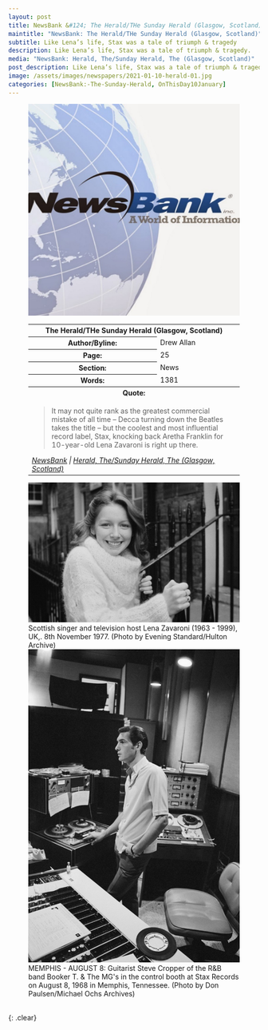 ```yaml
---
layout: post
title: NewsBank &#124; The Herald/THe Sunday Herald (Glasgow, Scotland) &#124; 10 January 2021
maintitle: "NewsBank: The Herald/THe Sunday Herald (Glasgow, Scotland)"
subtitle: Like Lena’s life, Stax was a tale of triumph & tragedy
description: Like Lena’s life, Stax was a tale of triumph & tragedy.
media: "NewsBank: Herald, The/Sunday Herald, The (Glasgow, Scotland)"
post_description: Like Lena’s life, Stax was a tale of triumph & tragedy.
image: /assets/images/newspapers/2021-01-10-herald-01.jpg
categories: [NewsBank:-The-Sunday-Herald, OnThisDay10January]
---
```


<figure class="fig1">
<img src="/assets/images/newspapers/NewsBank.jpg" class="full-width"/>
<BR />
<table>
<tr>
<th colspan="2">The Herald/THe Sunday Herald (Glasgow, Scotland)</th>
</tr>

<tr>
<th>Author/Byline:</th><td>Drew Allan</td>
</tr>

<tr>
<th>Page:</th><td>25</td>
</tr>

<tr>
<th>Section:</th><td>News</td>
</tr>

<tr>
<th>Words:</th><td>1381</td>
</tr>

<tr>
<th colspan="2">Quote:</th>
</tr>

<tr>
<td colspan="2">
<blockquote>It may not quite rank as the greatest commercial mistake of all time – Decca turning down the Beatles takes the title – but the coolest and most influential record label, Stax, knocking back Aretha Franklin for 10-year-old Lena Zavaroni is right up there.</blockquote>
<cite><a href="https://infoweb.newsbank.com/apps/news/openurl?ctx_ver=z39.88-2004&rft_id=info%3Asid/infoweb.newsbank.com&svc_dat=UKNB&req_dat=55CA6C602C984FD8A3DCC6AF6BF4AE70&rft_val_format=info%3Aofi/fmt%3Akev%3Amtx%3Actx&rft_dat=document_id%3Anews%252F17FEAE44A3187388">NewsBank</a> &#124; <a href="https://www.heraldscotland.com/news/19000121.spotlight-like-lena-zavaronis-life-stax-tale-triumph-tragedy/">Herald, The/Sunday Herald, The (Glasgow, Scotland)</a></cite></td>
</tr>

</table>
</figure>

<figure class="fig2">
<img src="/assets/images/newspapers/2021-01-10-herald-01.jpg" class="full-width"/>
<figcaption>
Scottish singer and television host Lena Zavaroni (1963 - 1999), UK,. 8th November 1977. (Photo by Evening Standard/Hulton Archive)
</figcaption>
<img src="/assets/images/newspapers/2021-01-10-herald-02.jpg" class="full-width"/>
<figcaption>
MEMPHIS - AUGUST 8: Guitarist Steve Cropper of the R&B band Booker T. & The MG's in the control booth at Stax Records on August 8, 1968 in Memphis, Tennessee. (Photo by Don Paulsen/Michael Ochs Archives)
</figcaption>
</figure>

<br />{: .clear}


